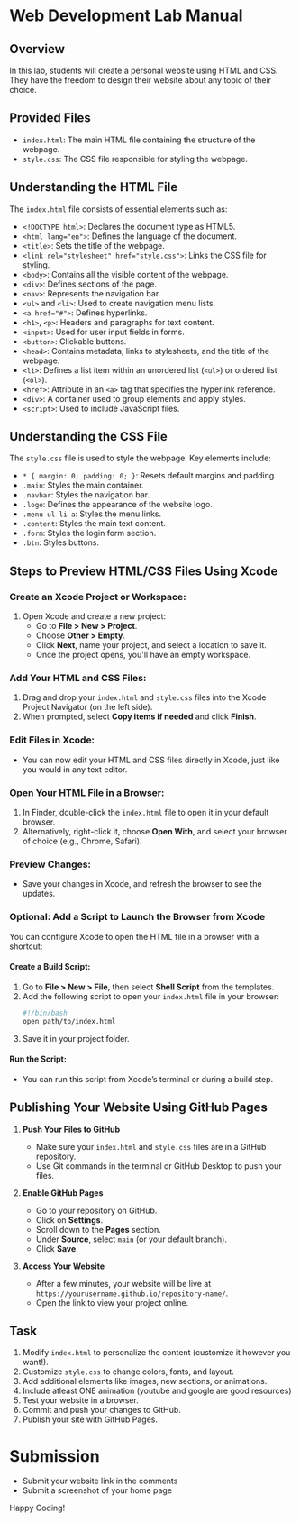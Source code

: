 # Web Development Lab Manual

## Overview
In this lab, students will create a personal website using HTML and CSS. They have the freedom to design their website about any topic of their choice.

## Provided Files
- `index.html`: The main HTML file containing the structure of the webpage.
- `style.css`: The CSS file responsible for styling the webpage.

## Understanding the HTML File
The `index.html` file consists of essential elements such as:
- `<!DOCTYPE html>`: Declares the document type as HTML5.
- `<html lang="en">`: Defines the language of the document.
- `<title>`: Sets the title of the webpage.
- `<link rel="stylesheet" href="style.css">`: Links the CSS file for styling.
- `<body>`: Contains all the visible content of the webpage.
- `<div>`: Defines sections of the page.
- `<nav>`: Represents the navigation bar.
- `<ul>` and `<li>`: Used to create navigation menu lists.
- `<a href="#">`: Defines hyperlinks.
- `<h1>`, `<p>`: Headers and paragraphs for text content.
- `<input>`: Used for user input fields in forms.
- `<button>`: Clickable buttons.
- `<head>`: Contains metadata, links to stylesheets, and the title of the webpage.
- `<li>`: Defines a list item within an unordered list (`<ul>`) or ordered list (`<ol>`).
- `<href>`: Attribute in an `<a>` tag that specifies the hyperlink reference.
- `<div>`: A container used to group elements and apply styles.
- `<script>`: Used to include JavaScript files.

## Understanding the CSS File
The `style.css` file is used to style the webpage. Key elements include:
- `* { margin: 0; padding: 0; }`: Resets default margins and padding.
- `.main`: Styles the main container.
- `.navbar`: Styles the navigation bar.
- `.logo`: Defines the appearance of the website logo.
- `.menu ul li a`: Styles the menu links.
- `.content`: Styles the main text content.
- `.form`: Styles the login form section.
- `.btn`: Styles buttons.

## Steps to Preview HTML/CSS Files Using Xcode

### Create an Xcode Project or Workspace:
1. Open Xcode and create a new project:
   - Go to **File > New > Project**.
   - Choose **Other > Empty**.
   - Click **Next**, name your project, and select a location to save it.
   - Once the project opens, you'll have an empty workspace.

### Add Your HTML and CSS Files:
1. Drag and drop your `index.html` and `style.css` files into the Xcode Project Navigator (on the left side).
2. When prompted, select **Copy items if needed** and click **Finish**.

### Edit Files in Xcode:
- You can now edit your HTML and CSS files directly in Xcode, just like you would in any text editor.

### Open Your HTML File in a Browser:
1. In Finder, double-click the `index.html` file to open it in your default browser.
2. Alternatively, right-click it, choose **Open With**, and select your browser of choice (e.g., Chrome, Safari).

### Preview Changes:
- Save your changes in Xcode, and refresh the browser to see the updates.

### Optional: Add a Script to Launch the Browser from Xcode
You can configure Xcode to open the HTML file in a browser with a shortcut:

#### Create a Build Script:
1. Go to **File > New > File**, then select **Shell Script** from the templates.
2. Add the following script to open your `index.html` file in your browser:
   ```bash
   #!/bin/bash
   open path/to/index.html
   ```
3. Save it in your project folder.

#### Run the Script:
- You can run this script from Xcode’s terminal or during a build step.

## Publishing Your Website Using GitHub Pages
1. **Push Your Files to GitHub**
   - Make sure your `index.html` and `style.css` files are in a GitHub repository.
   - Use Git commands in the terminal or GitHub Desktop to push your files.

2. **Enable GitHub Pages**
   - Go to your repository on GitHub.
   - Click on **Settings**.
   - Scroll down to the **Pages** section.
   - Under **Source**, select `main` (or your default branch).
   - Click **Save**.

3. **Access Your Website**
   - After a few minutes, your website will be live at `https://yourusername.github.io/repository-name/`.
   - Open the link to view your project online.

## Task
1. Modify `index.html` to personalize the content (customize it however you want!).
2. Customize `style.css` to change colors, fonts, and layout.
3. Add additional elements like images, new sections, or animations.
4. Include atleast ONE animation (youtube and google are good resources)
5. Test your website in a browser.
6. Commit and push your changes to GitHub.
7. Publish your site with GitHub Pages.

# Submission
- Submit your website link in the comments
- Submit a screenshot of your home page
  
Happy Coding!

